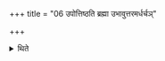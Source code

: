 +++
title = "06 उपोत्तिष्ठति ब्रह्मा उभावुत्तरमर्धर्चञ्"

+++

<details><summary>थिते</summary>

उपोत्तिष्ठति ब्रह्मा । उभावुत्तरमर्धर्चं जपतः । आददते कृष्णाजिनम् । अनुनयन्त्यजां पुंश्छगलामश्वं वृषाणमिति ६
</details>
